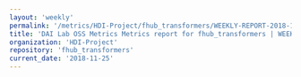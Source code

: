 ```yaml
---
layout: 'weekly'
permalink: '/metrics/HDI-Project/fhub_transformers/WEEKLY-REPORT-2018-11-25'
title: 'DAI Lab OSS Metrics Metrics report for fhub_transformers | WEEKLY-REPORT-2018-11-25'
organization: 'HDI-Project'
repository: 'fhub_transformers'
current_date: '2018-11-25'
---
```

